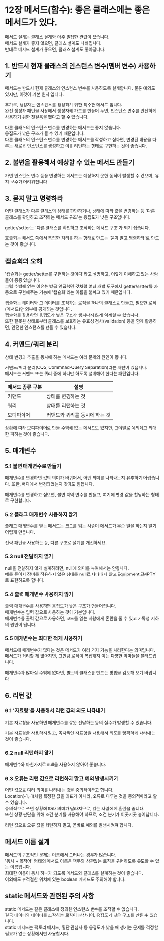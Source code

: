 # 12장 메서드(함수): 좋은 클래스에는 좋은 메서드가 있다.

메서드 설계는 클래스 설계와 아주 밀접한 관련이 있습니다.<br>
메서드 설계가 좋지 않으면, 클래스 설계도 나빠집니다.<br>
반대로 메서드 설계가 좋으면, 클래스 설계도 좋아집니다.

## 1. 반드시 현재 클래스의 인스턴스 변수(멤버 변수) 사용하기

메서드는 반드시 현재 클래스의 인스턴스 변수를 사용하도록 설계합니다. 물론 예외도 있지만, 이것이 기본 원칙 입니다.

추가로, 생성자는 인스턴스를 생성하기 위한 특수한 메서드 입니다.<br>
완전 생성자 패턴을 사용해서 생성자에 가드를 만들어 두면, 인스턴스 변수를 안전하게 사용하기 위한 첫걸음을 뗐다고 할 수 있습니다.

다른 클래스의 인스턴스 변수를 변경하는 메서드는 좋지 않습니다.<br>
응집도가 낮은 구조가 될 수 있기 때문입니다.<br>
다른 클래스의 인스턴스 변수를 변경하는 메서드를 작성하고 싶다면, 변경된 내용을 다루는 새로운 인스턴스를 생성하고 이를 리턴하는 형태로 구현하는 것이 좋습니다.

## 2. 불변을 활용해서 예상할 수 있는 메서드 만들기

가변 인스턴스 변수 등을 변경하는 메서드는 예상하지 못한 동작이 발생할 수 있으며, 유지 보수가 어려워집니다.

## 3. 묻지 말고 명령하라

어떤 클래스가 다른 클래스의 상태를 판단하거나, 상태에 따라 값을 변경하는 등 '다른 클래스를 확인하고 조작하는 메서드 구조'는 응집도가 낮은 구조입니다.

getter/setter는 '다른 클래스를 확인하고 조작하는 메서드 구조'가 되기 쉽습니다.

호출되는 메서드 쪽에서 복잡한 처리를 하는 형태로 만드는 '묻지 말고 명령하라'로 만드는 것이 좋습니다.

## 캡슐화의 오해

'캡슐화는 getter/setter를 구현하는 것이다'라고 설명하고, 이렇게 이해하고 있는 사람들이 종종 있습니다.<br>
그럴 수밖에 없는 이유는 방금 언급했던 것처럼 여러 개발 도구에서 getter/setter를 자동으로 구현해주는 기능에 '캡슐화'라는 이름을 붙이고 있기 때문입니다.

캡슐화는 데이터와 그 데이터를 조작하는 로직을 하나의 클래스로 만들고, 필요한 로직(메서드)만 외부에 공개하는 것입니다.<br>
캡슐화를 활용하면 응집도가 낮은 구조가 생겨나지 않게 억제할 수 있습니다.<br>
또한 잘못된 상태로부터 클래스를 보호하는 유효성 검사(validation) 등을 함께 활용하면, 안전한 인스턴스를 만들 수 있습니다.

## 4. 커맨드/쿼리 분리

상태 변경과 추출을 동시에 하는 메서드는 여러 문제의 원인이 됩니다.

커맨드/쿼리 분리(CQS, Commnad-Query Separation)라는 패턴이 있습니다.<br>
메서드는 커맨드 또는 쿼리 중에 하나만 하도록 설계해야 한다는 패턴입니다.

| 메서드 종류 구분 | 설명                |
|-----------|-------------------|
| 커맨드       | 상태를 변경하는 것        |
| 쿼리        | 상태를 리턴하는 것        |
| 모디파이어     | 커맨드와 쿼리를 동시에 하는 것 |

상황에 따라 모디파이어로 만들 수밖에 없는 메서드도 있지만, 그야말로 예외이고 최대한 피하는 것이 좋습니다.

## 5. 매개변수

### 5.1 불변 매개변수로 만들기

매개변수를 변경하면 값의 의미가 바뀌어서, 어떤 의미를 나타내는지 유추하기 어렵습니다. 또한, 어디에서 변경되었는지 찾기도 힘듭니다.

매개변수를 변경하고 싶으면, 불변 지역 변수를 만들고, 여기에 변경 값을 할당하는 형태로 구현합니다.

### 5.2 플래그 매개변수 사용하지 않기

플래그 매개변수를 받는 메서드는 코드를 읽는 사람이 메서드가 무슨 일을 하는지 알기 어렵게 만듭니다.

전략 패턴을 사용하는 등, 다른 구조로 설계를 개선하세요.

### 5.3 null 전달하지 않기

null을 전달하지 않게 설계하려면, null에 의미를 부여해서는 안됩니다.<br>
예를 들어서 장비를 작용하지 않은 상태를 null로 나타내지 않고 Equipment.EMPTY로 표현하도록 합니다.

### 5.4 출력 매개변수 사용하지 않기

출력 매개변수를 사용하면 응집도가 낮은 구조가 만들어집니다.<br>
매개변수는 입력 값으로 사용하는 것이 기본입니다.<br>
매개변수를 출력 값으로 사용하면, 코드를 읽는 사람에게 혼란을 줄 수 있고 가독성 저하의 원인이 됩니다.

### 5.5 매개변수는 최대한 적게 사용하기

메서드에 매개변수가 많다는 것은 메서드가 여러 가지 기능을 처리한다는 의미입니다.<br>
메서드가 처리할 게 많아지면, 그만큼 로직이 복잡해져 이는 다양한 악마들을 불러드립니다.

매개변수가 많아질 수밖에 없다면, 별도의 클래스를 만드는 방법을 검토해 보기 바랍니다.

## 6. 리턴 값

### 6.1 '자료형'을 사용해서 리턴 값의 의도 나타내기

기본 자료형을 사용하면 매개변수를 잘못 전달하는 등의 실수가 발생할 수 있습니다.

기본 자료형을 사용하지 말고, 독자적인 자료형을 사용해서 의도를 명확하게 나타내는 것이 좋습니다.

### 6.2 null 리턴하지 않기

매개변수와 마찬가지로 null을 사용하지 않아야 좋습니다.

### 6.3 오류는 리턴 값으로 리턴하지 말고 예외 발생시키기

어떤 값으로 여러 의미를 나타내는 것을 중의적이라고 합니다.<br>
Location(-1,-1)처럼 특정한 값을 좌표가 아니라, 오류로 다루는 것을 중의적이라고 할 수 있습니다.<br>
중의적으로 쓰면 상황에 따라 의미가 달라지므로, 읽는 사람에게 혼란을 줍니다.<br>
또한 상황 판단을 위해 조건 분기를 사용해야 하므로, 조건 분기가 이곳저곳 늘어납니다.

리턴 값으로 오류 값을 리턴하지 말고, 곧바로 예외를 발생시켜야 합니다.

## 메서드 이름 설계

메서드의 구조적인 문제는 이름에서 드러나는 경우가 많습니다.<br>
'동사 + 목적어' 형태의 메서드 이름은 책무와 상관없는 로직을 구현하도록 유도할 수 있는 이름입니다.<br>
최대한 이름이 동사 하나가 되도록 메서드와 클래스를 설계하는 것이 좋습니다.<br>
이외에도 부적절한 위치에 있는 boolean 메서드도 주의해야 합니다.

## static 메서드와 관련된 주의 사항

static 메서드는 같은 클래스에 정의된 인스턴스 변수를 조작할 수 없습니다.<br>
결국 데이터와 데이터를 조작하는 로직이 분산되어, 응집도가 낮은 구조를 만들 수 있습니다.<br>
static 메서드는 팩토리 메서드, 횡단 관심사 등 응집도가 낮을 때 생기는 문제를 걱정할 필요가 없는 상황에서만 사용합시다.





